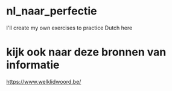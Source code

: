 # nl_naar_perfectie
I'll create my own exercises to practice Dutch here

# kijk ook naar deze bronnen van informatie
https://www.welklidwoord.be/<woord>


